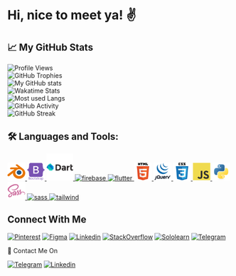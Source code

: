  # Hi, nice to meet ya! ✌️


<!--
**aadityatanwar/aadityatanwar** is a ✨ _special_ ✨ repository because its `README.md` (this file) appears on your GitHub profile.

Here are some ideas to get you started:

- 🔭 I’m currently working on ...
- 🌱 I’m currently learning ...
- 👯 I’m looking to collaborate on ...
- 🤔 I’m looking for help with ...
- 💬 Ask me about ...
- 📫 How to reach me: ...
- 😄 Pronouns: ...
- ⚡ Fun fact: ...
-->

## :chart_with_upwards_trend: My GitHub Stats

![Profile Views](https://komarev.com/ghpvc/?username=aadityatanwar&color=393939) <br />
![GitHub Trophies](https://github-profile-trophy.vercel.app/?username=aadityatanwar&column=2&margin-w=15&margin-h=15&theme=light) <br />
![My GitHub stats](https://github-readme-stats.vercel.app/api?username=aadityatanwar&show_icons=true&include_all_commits=true&theme=radical&icon_color=blue) <br />
![Wakatime Stats](https://github-readme-stats.vercel.app/api/wakatime?username=a_hi&theme=merko&layout=compact) <br />
![Most used Langs](https://github-readme-stats.vercel.app/api/top-langs/?username=aadityatanwar&layout=compact&theme=tokyonight) <br />
![GitHub Activity](https://activity-graph.herokuapp.com/graph?username=aadityatanwar&theme=github) <br />
![GitHub Streak](https://github-readme-streak-stats.herokuapp.com?user=aadityatanwar&theme=merko&hide_border=false) <br />

## :hammer_and_wrench: Languages and Tools: 

<p align="left"> 
 
<a href="https://blender.org" target="_blank"> <img src="https://raw.githubusercontent.com/devicons/devicon/master/icons/blender/blender-original.svg" alt="bootstrap" width="40" height="40"/> </a>   <a href="https://getbootstrap.com" target="_blank"> <img src="https://raw.githubusercontent.com/devicons/devicon/master/icons/bootstrap/bootstrap-plain-wordmark.svg" alt="bootstrap" width="40" height="40"/> </a>   <a href="https://dart.dev" target="_blank"> <img src="https://raw.githubusercontent.com/devicons/devicon/master/icons/dart/dart-original-wordmark.svg" alt="dart" width="60" height="60"/> </a><a href="https://firebase.google.com/" target="_blank"> <img src="https://www.vectorlogo.zone/logos/firebase/firebase-icon.svg" alt="firebase" width="40" height="40"/> </a> <a href="https://flutter.dev" target="_blank"> <img src="https://www.vectorlogo.zone/logos/flutterio/flutterio-icon.svg" alt="flutter" width="40" height="40"/> </a><a href="https://www.w3.org/html/" target="_blank"> <img src="https://raw.githubusercontent.com/devicons/devicon/master/icons/html5/html5-original-wordmark.svg" alt="html5" width="40" height="40"/> </a> <a href="https://jquery.com/" target="_blank"> <img src="https://raw.githubusercontent.com/devicons/devicon/master/icons/jquery/jquery-original-wordmark.svg" alt="html5" width="40" height="40"/> </a> <a href="https://www.w3.org/css/" target="_blank"> <img src="https://raw.githubusercontent.com/devicons/devicon/master/icons/css3/css3-original-wordmark.svg" alt="html5" width="40" height="40"/> </a> <a href="https://developer.mozilla.org/en-US/docs/Web/JavaScript" target="_blank"> <img src="https://raw.githubusercontent.com/devicons/devicon/master/icons/javascript/javascript-original.svg" alt="javascript" width="40" height="40"/> </a>     <a href="https://www.python.org" target="_blank"> <img src="https://raw.githubusercontent.com/devicons/devicon/master/icons/python/python-original.svg" alt="python" width="40" height="40"/> </a> <a href="https://sass-lang.com" target="_blank"> <img src="https://raw.githubusercontent.com/devicons/devicon/master/icons/sass/sass-original.svg" alt="sass" width="40" height="40"/> </a>   <a href="https://www.w3schools.com/sql/" target="_blank"> <img src="https://thumbs.dreamstime.com/b/sql-database-icon-logo-design-ui-ux-app-orange-inscription-shadow-96841969.jpg" alt="sass" width="65" height="65"/> </a> <a href="https://tailwindcss.com/" target="_blank" rel="noreferrer"> <img src="https://www.vectorlogo.zone/logos/tailwindcss/tailwindcss-icon.svg" alt="tailwind" width="40" height="40"/> </a>  

</p>


## Connect With Me


[![Pinterest](https://img.shields.io/badge/-Pinterest-e60023?style=for-the-badge&logo=pinterest&logoWidth=20&logoColor=white)](https://in.pinterest.com/a_hinoname)
[![Figma](https://img.shields.io/badge/-Figma-e54786?style=for-the-badge&logo=figma&logoWidth=20&logoColor=white)](https://www.figma.com/@a_hi)
[![Linkedin](https://img.shields.io/badge/-Linkedin-blue?style=for-the-badge&logo=linkedin&logoWidth=20&logoColor=white)](https://www.linkedin.com/in/a-hi-bab8a31b6)
[![StackOverflow](https://img.shields.io/badge/-StackOverflow-f48024?style=for-the-badge&logo=stackoverflow&logoWidth=20&logoColor=white)](https://stackoverflow.com/users/17888089/a-hi)
[![Sololearn](https://img.shields.io/badge/-Sololearn-black?style=for-the-badge&logo=sololearn&logoWidth=20&logoColor=white)](https://www.sololearn.com/profile/19423647)
[![Telegram](https://img.shields.io/badge/-Telegram-2ca5e0?style=for-the-badge&logo=telegram&logoWidth=20&logoColor=white)](https://t.me/a_hi111)

:postbox: Contact Me On

[![Telegram](https://img.shields.io/badge/-Telegram-2ca5e0?style=for-the-badge&logo=telegram&logoWidth=20&logoColor=white)](https://t.me/a_hi111)
[![Linkedin](https://img.shields.io/badge/-Linkedin-blue?style=for-the-badge&logo=linkedin&logoWidth=20&logoColor=white)](https://www.linkedin.com/in/a-hi-bab8a31b6)


